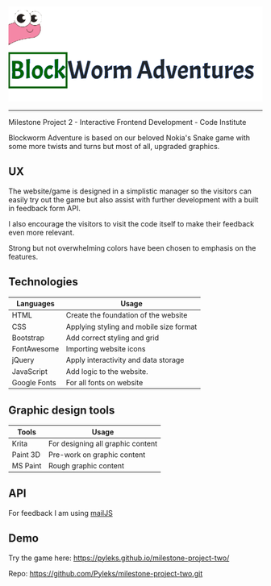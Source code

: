 ![alt text](assets/images/Heading.png)
___

Milestone Project 2 - Interactive Frontend Development - Code Institute

Blockworm Adventure is based on our beloved Nokia's Snake game with some more twists and turns
but most of all, upgraded graphics.

## UX
The website/game is designed in a simplistic manager so the visitors can easily try out the game
but also assist with further development with a built in feedback form API.

I also encourage the visitors to visit the code itself to make their feedback even more relevant.

Strong but not overwhelming colors have been chosen to emphasis on the features.

## Technologies

| Languages  | Usage |
| ------------- | ------------- |
| HTML  | Create the foundation of the website  |
| CSS  | Applying styling and mobile size format  |
| Bootstrap  | Add correct styling and grid  |
| FontAwesome  | Importing website icons  |
| jQuery  | Apply interactivity and data storage  |
| JavaScript  | Add logic to the website.  |
| Google Fonts  | For all fonts on website  |

## Graphic design tools
| Tools  | Usage |
| ------------- | ------------- |
| Krita  | For designing all graphic content  |
| Paint 3D  | Pre-work on graphic content  |
| MS Paint  | Rough graphic content  |

## API
For feedback I am using
[mailJS](https://www.emailjs.com/)

## Demo
Try the game here: https://pyleks.github.io/milestone-project-two/








Repo: https://github.com/Pyleks/milestone-project-two.git

